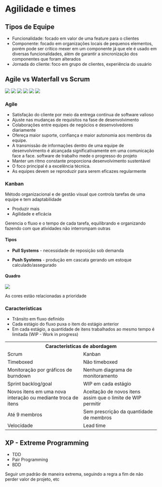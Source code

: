 # Agilidade e times

## Tipos de Equipe

- Funcionalidade: focado em valor de uma feature para o clientes
- Componente: focado em organizações locais de pequenos elementos, porém pode ser crítico mexer em um componente já que ele é usado em diversas funcionalidades, além de garantir a sincronização dos componentes que foram alterados
- Jornada do cliente: foco em grupo de clientes, experiência do usuário

## Agile vs Waterfall vs Scrum

<img src="https://momentum3.biz/wp-content/uploads/2018/12/Waterfall-vs-Agile.jpg">

<img src="https://www.zentao.pm/file.php?f=202012/f_fc0d267304440dbde4d149a4897be8b3&t=png&o=&s=&v=1608198490">

<img src="https://cdn.educba.com/academy/wp-content/uploads/2018/12/Waterfall-vs-Scrum-vs-Agile-info.jpg.webp">

<img src="https://amrabulnaga.files.wordpress.com/2019/12/differences-lean-agile-scrum-scrum-process.jpg">

<img src="https://csharpcorner-mindcrackerinc.netdna-ssl.com/article/agile-or-scrum-which-one-is-need-to-choose-and-why/Images/Agile%20vs%20Scrum.jpg">

<img src="https://s7280.pcdn.co/wp-content/uploads/2020/05/scrum-kanban.png">

### Agile

- Satisfação do cliente por meio da entrega contínua de software valioso
- Ajuste nas mudanças de requisitos na fase de desenvolvimento
- Colaborações entre equipes de negócios e desenvolvedores diariamente
- Ofereça maior suporte, confiança e maior autonomia aos membros da equipe.
- A transmissão de informações dentro de uma equipe de desenvolvimento é alcançada significativamente em uma comunicação face a face.
software de trabalho mede o progresso do projeto
- Manter um ritmo constante proporciona desenvolvimento sustentável
- O foco principal é a excelência técnica.
- As equipes devem se reproduzir para serem eficazes regularmente

### Kanban

Método organizacional e de gestão visual que controla tarefas de uma equipe e tem adaptabilidade

- Produzir mais
- Agilidade e eficácia

Gerencia o fluxo e o tempo de cada tarefa, equilibrando e organizando fazendo com que atividades não interrompam outras

#### Tipos

- **Pull Systems** - necessidade de reposição sob demanda

- **Push Systems** - produção em cascata gerando um estoque calculado/assegurado

#### Quadro

<img  src="https://i3.wp.com/hbfs.com.br/wp-content/uploads/2020/06/O-que-%C3%A9-Kanban-a-melhor-forma-de-organizar-tarefas-e-projetos.jpg" />

As cores estão relacionadas a prioridade

### Características

- Trânsito em fluxo definido
- Cada estágio do fluxo puxa o item do estágio anterior
- Em cada estágio, a quantidade de itens trabalhados ao mesmo tempo é limitada (WIP - Work in progress)

<table>
  <tr>
    <th colspan="2">Características de abordagem</th>
  </tr>
  <tr>
    <td>Scrum</td>
    <td>Kanban</td>
  </tr>
  <tr>
    <td>Timeboxed</td>
    <td>Não timeboxed</td>
  </tr>
  <tr>
    <td>Monitoração por gráficos de burndown</td>
    <td>Nenhum diagrama de monitoramento</td>
  </tr>
  <tr>
    <td>Sprint backlog/goal</td>
    <td>WIP em cada estágio</td>
  </tr>
  <tr>
    <td>Novos itens em uma nova interação ou mediante troca de itens</td>
    <td>Aceitação de novos itens assim que o limite de WIP permitir</td>
  </tr>
  <tr>
    <td>Até 9 membros</td>
    <td>Sem prescrição da quantidade de membros</td>
  </tr>
  <tr>
    <td>Velocidade</td>
    <td>Lead time</td>
  </tr>
</table>

## XP - Extreme Programming

- TDD
- Pair Programming
- BDD

Seguir um padrão de maneira extrema, seguindo a regra a fim de não perder valor de projeto, etc

